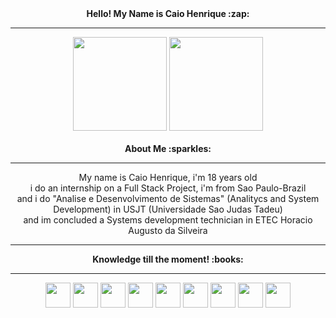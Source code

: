 <div align="center" font face="Georgia">
<b>Hello! My Name is Caio Henrique :zap:</b>
</div>
<hr>


<div align="center">
<img height="150em" src="https://github-readme-stats.vercel.app/api?username=caioshenrique&show_icons=true&theme=dark&include_all_commits=true&count_private=true" />
<img height="150em" src="https://github-readme-stats.vercel.app/api/top-langs/?username=caioshenrique&layout=compact&langs_count=7&theme=dark" />
</div>

<br>

<div align="center">
<b>About Me :sparkles:</b>
</div>
<div align="center">
<hr>
 My name is Caio Henrique, i'm 18 years old<br> i do an internship on a Full Stack Project, i'm from Sao Paulo-Brazil <br> and i do "Analise e Desenvolvimento de Sistemas" (Analitycs and System Development) in USJT (Universidade Sao Judas Tadeu) <br>
 and im concluded a Systems development technician in ETEC Horacio Augusto da Silveira
<hr>
</div>
<div align="center">
 <b>Knowledge till the moment! :books:</b>
</div>
<hr>

<div align="center">
<img src="https://cdn.jsdelivr.net/gh/devicons/devicon/icons/javascript/javascript-original.svg" width="40" height="40"/>
<img src="https://cdn.jsdelivr.net/gh/devicons/devicon/icons/git/git-original.svg" width="40" height="40"/>
<img src="https://cdn.jsdelivr.net/gh/devicons/devicon/icons/csharp/csharp-original.svg" width="40" height="40"/>
<img src="https://cdn.jsdelivr.net/gh/devicons/devicon/icons/dotnetcore/dotnetcore-original.svg" width="40" height="40"/>
<img src="https://cdn.jsdelivr.net/gh/devicons/devicon/icons/cplusplus/cplusplus-plain.svg" width="40" height="40"/>
<img src="https://cdn.jsdelivr.net/gh/devicons/devicon/icons/bitbucket/bitbucket-original-wordmark.svg" width="40" height="40"/>
<img src="https://cdn.jsdelivr.net/gh/devicons/devicon/icons/github/github-original.svg" width="40" height="40"/>
<img src="https://cdn.jsdelivr.net/gh/devicons/devicon/icons/nodejs/nodejs-original.svg" width="40" height="40"/>
 <img src="https://cdn.jsdelivr.net/gh/devicons/devicon/icons/xamarin/xamarin-original-wordmark.svg" width="40" height="40"/>
          
          
</div>    

<a href="https://github.com/CaiosHenrique"/>
          

          
